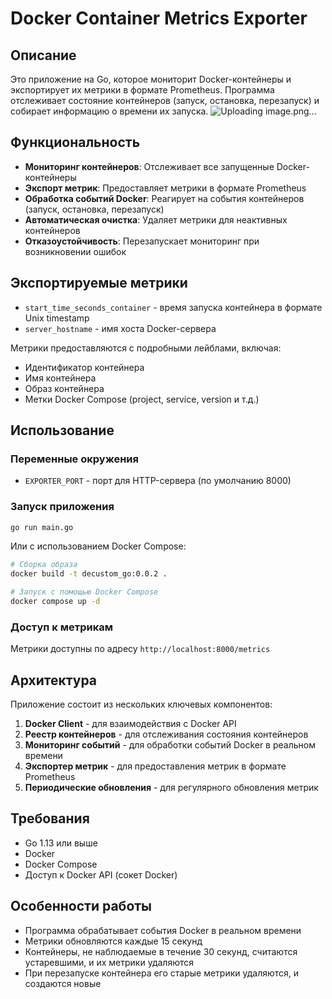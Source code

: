 # Docker Container Metrics Exporter

## Описание
Это приложение на Go, которое мониторит Docker-контейнеры и экспортирует их метрики в формате Prometheus. Программа отслеживает состояние контейнеров (запуск, остановка, перезапуск) и собирает информацию о времени их запуска.
![Uploading image.png…]()

## Функциональность

- **Мониторинг контейнеров**: Отслеживает все запущенные Docker-контейнеры
- **Экспорт метрик**: Предоставляет метрики в формате Prometheus
- **Обработка событий Docker**: Реагирует на события контейнеров (запуск, остановка, перезапуск)
- **Автоматическая очистка**: Удаляет метрики для неактивных контейнеров
- **Отказоустойчивость**: Перезапускает мониторинг при возникновении ошибок

## Экспортируемые метрики

- `start_time_seconds_container` - время запуска контейнера в формате Unix timestamp
- `server_hostname` - имя хоста Docker-сервера

Метрики предоставляются с подробными лейблами, включая:
- Идентификатор контейнера
- Имя контейнера
- Образ контейнера
- Метки Docker Compose (project, service, version и т.д.)

## Использование

### Переменные окружения

- `EXPORTER_PORT` - порт для HTTP-сервера (по умолчанию 8000)

### Запуск приложения

```bash
go run main.go
```

Или с использованием Docker Compose:

```bash
# Сборка образа
docker build -t decustom_go:0.0.2 .

# Запуск с помощью Docker Compose
docker compose up -d
```

### Доступ к метрикам

Метрики доступны по адресу `http://localhost:8000/metrics`

## Архитектура

Приложение состоит из нескольких ключевых компонентов:

1. **Docker Client** - для взаимодействия с Docker API
2. **Реестр контейнеров** - для отслеживания состояния контейнеров
3. **Мониторинг событий** - для обработки событий Docker в реальном времени
4. **Экспортер метрик** - для предоставления метрик в формате Prometheus
5. **Периодические обновления** - для регулярного обновления метрик

## Требования

- Go 1.13 или выше
- Docker
- Docker Compose
- Доступ к Docker API (сокет Docker)

## Особенности работы

- Программа обрабатывает события Docker в реальном времени
- Метрики обновляются каждые 15 секунд
- Контейнеры, не наблюдаемые в течение 30 секунд, считаются устаревшими, и их метрики удаляются
- При перезапуске контейнера его старые метрики удаляются, и создаются новые 
